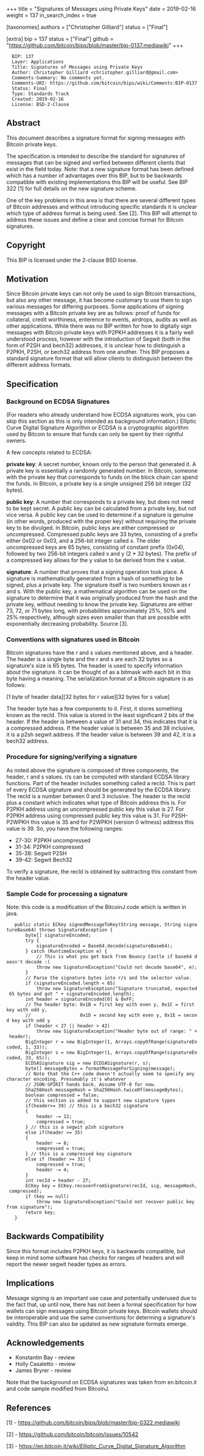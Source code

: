 +++
title = "Signatures of Messages using Private Keys"
date = 2019-02-16
weight = 137
in_search_index = true

[taxonomies]
authors = ["Christopher Gilliard"]
status = ["Final"]

[extra]
bip = 137
status = ["Final"]
github = "https://github.com/bitcoin/bips/blob/master/bip-0137.mediawiki"
+++

      BIP: 137
      Layer: Applications
      Title: Signatures of Messages using Private Keys
      Author: Christopher Gilliard <christopher.gilliard@gmail.com>
      Comments-Summary: No comments yet.
      Comments-URI: https://github.com/bitcoin/bips/wiki/Comments:BIP-0137
      Status: Final
      Type: Standards Track
      Created: 2019-02-16
      License: BSD-2-Clause

## Abstract

This document describes a signature format for signing messages with
Bitcoin private keys.

The specification is intended to describe the standard for signatures of
messages that can be signed and verfied between different clients that
exist in the field today. Note: that a new signature format has been
defined which has a number of advantages over this BIP, but to be
backwards compatible with existing implementations this BIP will be
useful. See BIP 322 \[1\] for full details on the new signature scheme.

One of the key problems in this area is that there are several different
types of Bitcoin addresses and without introducing specific standards it
is unclear which type of address format is being used. See \[2\]. This
BIP will attempt to address these issues and define a clear and concise
format for Bitcoin signatures.

## Copyright

This BIP is licensed under the 2-clause BSD license.

## Motivation

Since Bitcoin private keys can not only be used to sign Bitcoin
transactions, but also any other message, it has become customary to use
them to sign various messages for differing purposes. Some applications
of signing messages with a Bitcoin private key are as follows: proof of
funds for collateral, credit worthiness, enterence to events, airdrops,
audits as well as other applications. While there was no BIP written for
how to digitally sign messages with Bitcoin private keys with P2PKH
addresses it is a fairly well understood process, however with the
introduction of Segwit (both in the form of P2SH and bech32) addresses,
it is unclear how to distinguish a P2PKH, P2SH, or bech32 address from
one another. This BIP proposes a standard signature format that will
allow clients to distinguish between the different address formats.

## Specification

### Background on ECDSA Signatures

(For readers who already understand how ECDSA signatures work, you can
skip this section as this is only intended as background information.)
Elliptic Curve Digital Signature Algorithm or ECDSA is a cryptographic
algorithm used by Bitcoin to ensure that funds can only be spent by
their rightful owners.

A few concepts related to ECDSA:

<b>private key</b>: A secret number, known only to the person that
generated it. A private key is essentially a randomly generated number.
In Bitcoin, someone with the private key that corresponds to funds on
the block chain can spend the funds. In Bitcoin, a private key is a
single unsigned 256 bit integer (32 bytes).

<b>public key</b>: A number that corresponds to a private key, but does
not need to be kept secret. A public key can be calculated from a
private key, but not vice versa. A public key can be used to determine
if a signature is genuine (in other words, produced with the proper key)
without requiring the private key to be divulged. In Bitcoin, public
keys are either compressed or uncompressed. Compressed public keys are
33 bytes, consisting of a prefix either 0x02 or 0x03, and a 256-bit
integer called x. The older uncompressed keys are 65 bytes, consisting
of constant prefix (0x04), followed by two 256-bit integers called x and
y (2 \* 32 bytes). The prefix of a compressed key allows for the y value
to be derived from the x value.

<b>signature</b>: A number that proves that a signing operation took
place. A signature is mathematically generated from a hash of something
to be signed, plus a private key. The signature itself is two numbers
known as r and s. With the public key, a mathematical algorithm can be
used on the signature to determine that it was originally produced from
the hash and the private key, without needing to know the private key.
Signatures are either 73, 72, or 71 bytes long, with probabilities
approximately 25%, 50% and 25% respectively, although sizes even smaller
than that are possible with exponentially decreasing probability. Source
\[3\].

### Conventions with signatures used in Bitcoin

Bitcoin signatures have the r and s values mentioned above, and a
header. The header is a single byte and the r and s are each 32 bytes so
a signature's size is 65 bytes. The header is used to specify
information about the signature. It can be thought of as a bitmask with
each bit in this byte having a meaning. The serialization format of a
Bitcoin signature is as follows:

\[1 byte of header data\]\[32 bytes for r value\]\[32 bytes for s
value\]

The header byte has a few components to it. First, it stores something
known as the recId. This value is stored in the least significant 2 bits
of the header. If the header is between a value of 31 and 34, this
indicates that it is a compressed address. If the header value is
between 35 and 38 inclusive, it is a p2sh segwit address. If the header
value is between 39 and 42, it is a bech32 address.

### Procedure for signing/verifying a signature

As noted above the signature is composed of three components, the
header, r and s values. r/s can be computed with standard ECDSA library
functions. Part of the header includes something called a recId. This is
part of every ECDSA signature and should be generated by the ECDSA
library. The recId is a number between 0 and 3 inclusive. The header is
the recId plus a constant which indicates what type of Bitcoin address
this is. For P2PKH address using an uncompressed public key this value
is 27. For P2PKH address using compressed public key this value is 31.
For P2SH-P2WPKH this value is 35 and for P2WPKH (version 0 witness)
address this value is 39. So, you have the following ranges:

-   27-30: P2PKH uncompressed
-   31-34: P2PKH compressed
-   35-38: Segwit P2SH
-   39-42: Segwit Bech32

To verify a signature, the recId is obtained by subtracting this
constant from the header value.

### Sample Code for processing a signature

Note: this code is a modification of the BitcoinJ code which is written
in java.

`   public static ECKey signedMessageToKey(String message, String signatureBase64) throws SignatureException {`  
`       byte[] signatureEncoded;`  
`       try {`  
`           signatureEncoded = Base64.decode(signatureBase64);`  
`       } catch (RuntimeException e) {`  
`           // This is what you get back from Bouncy Castle if base64 doesn't decode :(`  
`           throw new SignatureException("Could not decode base64", e);`  
`       }`  
`       // Parse the signature bytes into r/s and the selector value.`  
`       if (signatureEncoded.length < 65)`  
`           throw new SignatureException("Signature truncated, expected 65 bytes and got " + signatureEncoded.length);`  
`       int header = signatureEncoded[0] & 0xFF;`  
`       // The header byte: 0x1B = first key with even y, 0x1C = first key with odd y,`  
`       //                  0x1D = second key with even y, 0x1E = second key with odd y`  
`       if (header < 27 || header > 42)`  
`           throw new SignatureException("Header byte out of range: " + header);`  
`       BigInteger r = new BigInteger(1, Arrays.copyOfRange(signatureEncoded, 1, 33));`  
`       BigInteger s = new BigInteger(1, Arrays.copyOfRange(signatureEncoded, 33, 65));`  
`       ECDSASignature sig = new ECDSASignature(r, s);`  
`       byte[] messageBytes = formatMessageForSigning(message);`  
`       // Note that the C++ code doesn't actually seem to specify any character encoding. Presumably it's whatever`  
`       // JSON-SPIRIT hands back. Assume UTF-8 for now.`  
`       Sha256Hash messageHash = Sha256Hash.twiceOf(messageBytes);`  
`       boolean compressed = false;`  
`       // this section is added to support new signature types`  
`       if(header>= 39) // this is a bech32 signature`  
`       {`  
`           header -= 12;`  
`           compressed = true;`  
`       } // this is a segwit p2sh signature`  
`       else if(header >= 35)`  
`       {`  
`           header -= 8;`  
`           compressed = true;`  
`       } // this is a compressed key signature`  
`       else if (header >= 31) {`  
`           compressed = true;`  
`           header -= 4;`  
`       }`  
`       int recId = header - 27;`  
`       ECKey key = ECKey.recoverFromSignature(recId, sig, messageHash, compressed);`  
`       if (key == null)`  
`           throw new SignatureException("Could not recover public key from signature");`  
`       return key;`  
`   }`

## Backwards Compatibility

Since this format includes P2PKH keys, it is backwards compatible, but
keep in mind some software has checks for ranges of headers and will
report the newer segwit header types as errors.

## Implications

Message signing is an important use case and potentially underused due
to the fact that, up until now, there has not been a formal
specification for how wallets can sign messages using Bitcoin private
keys. Bitcoin wallets should be interoperable and use the same
conventions for determing a signature's validity. This BIP can also be
updated as new signature formats emerge.

## Acknowledgements

-   Konstantin Bay - review
-   Holly Casaletto - review
-   James Bryrer - review

Note that the background on ECDSA signatures was taken from
en.bitcoin.it and code sample modified from BitcoinJ.

## References

\[1\] - <https://github.com/bitcoin/bips/blob/master/bip-0322.mediawiki>

\[2\] - <https://github.com/bitcoin/bitcoin/issues/10542>

\[3\] -
<https://en.bitcoin.it/wiki/Elliptic_Curve_Digital_Signature_Algorithm>
